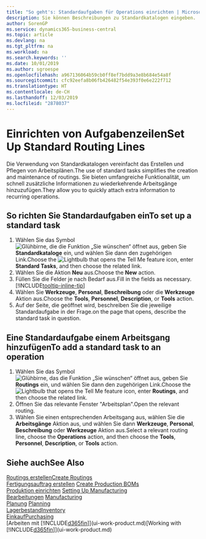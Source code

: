 ```yaml
---
title: "So geht's: Standardaufgaben für Operations einrichten | Microsoft Docs"
description: Sie können Beschreibungen zu Standardkatalogen eingeben.
author: SorenGP
ms.service: dynamics365-business-central
ms.topic: article
ms.devlang: na
ms.tgt_pltfrm: na
ms.workload: na
ms.search.keywords: ''
ms.date: 10/01/2019
ms.author: sgroespe
ms.openlocfilehash: a967136064b59cb0ff8ef7bdd9a3e8b684e54a8f
ms.sourcegitcommit: cfc92eefa8b06fb426482f54e393f0e6e222f712
ms.translationtype: HT
ms.contentlocale: de-CH
ms.lasthandoff: 12/03/2019
ms.locfileid: "2878037"
---
```

# <a name="set-up-standard-routing-lines"></a><span data-ttu-id="b90d7-103">Einrichten von Aufgabenzeilen</span><span class="sxs-lookup"><span data-stu-id="b90d7-103">Set Up Standard Routing Lines</span></span>
<span data-ttu-id="b90d7-104">Die Verwendung von Standardkatalogen vereinfacht das Erstellen und Pflegen von Arbeitsplänen.</span><span class="sxs-lookup"><span data-stu-id="b90d7-104">The use of standard tasks simplifies the creation and maintenance of routings.</span></span> <span data-ttu-id="b90d7-105">Sie bieten umfangreiche Funktionalität, um schnell zusätzliche Informationen zu wiederkehrende Arbeitsgänge hinzuzufügen.</span><span class="sxs-lookup"><span data-stu-id="b90d7-105">They allow you to quickly attach extra information to recurring operations.</span></span>

## <a name="to-set-up-a-standard-task"></a><span data-ttu-id="b90d7-106">So richten Sie Standardaufgaben ein</span><span class="sxs-lookup"><span data-stu-id="b90d7-106">To set up a standard task</span></span>
1. <span data-ttu-id="b90d7-107">Wählen Sie das Symbol ![Glühbirne, die die Funktion „Sie wünschen“ öffnet](media/ui-search/search_small.png "Tell Me-Funktion") aus, geben Sie **Standardkataloge** ein, und wählen Sie dann den zugehörigen Link.</span><span class="sxs-lookup"><span data-stu-id="b90d7-107">Choose the ![Lightbulb that opens the Tell Me feature](media/ui-search/search_small.png "Tell me what you want to do") icon, enter **Standard Tasks**, and then choose the related link.</span></span>
2. <span data-ttu-id="b90d7-108">Wählen Sie die Aktion **Neu** aus.</span><span class="sxs-lookup"><span data-stu-id="b90d7-108">Choose the **New** action.</span></span>
3. <span data-ttu-id="b90d7-109">Füllen Sie die Felder je nach Bedarf aus.</span><span class="sxs-lookup"><span data-stu-id="b90d7-109">Fill in the fields as necessary.</span></span> [!INCLUDE[tooltip-inline-tip](includes/tooltip-inline-tip_md.md)]
4. <span data-ttu-id="b90d7-110">Wählen Sie **Werkzeuge**, **Personal**, **Beschreibung** oder die **Werkzeuge** Aktion aus.</span><span class="sxs-lookup"><span data-stu-id="b90d7-110">Choose the **Tools**, **Personnel**, **Description**, or **Tools** action.</span></span>
5. <span data-ttu-id="b90d7-111">Auf der Seite, die geöffnet wird, beschreiben Sie die jeweilige Standardaufgabe in der Frage.</span><span class="sxs-lookup"><span data-stu-id="b90d7-111">on the page that opens, describe the standard task in question.</span></span>

## <a name="to-add-a-standard-task-to-an-operation"></a><span data-ttu-id="b90d7-112">Eine Standardaufgabe einem Arbeitsgang hinzufügen</span><span class="sxs-lookup"><span data-stu-id="b90d7-112">To add a standard task to an operation</span></span>
1. <span data-ttu-id="b90d7-113">Wählen Sie das Symbol ![Glühbirne, das die Funktion „Sie wünschen“ öffnet](media/ui-search/search_small.png "Tell Me-Funktion") aus, geben Sie **Routings** ein, und wählen Sie dann den zugehörigen Link.</span><span class="sxs-lookup"><span data-stu-id="b90d7-113">Choose the ![Lightbulb that opens the Tell Me feature](media/ui-search/search_small.png "Tell me what you want to do") icon, enter **Routings**, and then choose the related link.</span></span>
2. <span data-ttu-id="b90d7-114">Öffnen Sie das relevante Fenster "Arbeitsplan".</span><span class="sxs-lookup"><span data-stu-id="b90d7-114">Open the relevant routing.</span></span>
3. <span data-ttu-id="b90d7-115">Wählen Sie einen entsprechenden Arbeitsgang aus, wählen Sie die **Arbeitsgänge** Aktion aus, und wählen Sie dann **Werkzeuge**, **Personal**, **Beschreibung** oder **Werkzeuge** Aktion aus.</span><span class="sxs-lookup"><span data-stu-id="b90d7-115">Select a relevant routing line, choose the **Operations** action, and then choose the **Tools**, **Personnel**, **Description**, or **Tools** action.</span></span>

## <a name="see-also"></a><span data-ttu-id="b90d7-116">Siehe auch</span><span class="sxs-lookup"><span data-stu-id="b90d7-116">See Also</span></span>  
[<span data-ttu-id="b90d7-117">Routings erstellen</span><span class="sxs-lookup"><span data-stu-id="b90d7-117">Create Routings</span></span>](production-how-to-create-routings.md)  
<span data-ttu-id="b90d7-118">[Fertigungsauftrag erstellen](production-how-to-create-production-boms.md)   </span><span class="sxs-lookup"><span data-stu-id="b90d7-118">[Create Production BOMs](production-how-to-create-production-boms.md)   </span></span>  
<span data-ttu-id="b90d7-119">[Produktion einrichten](production-configure-production-processes.md) </span><span class="sxs-lookup"><span data-stu-id="b90d7-119">[Setting Up Manufacturing](production-configure-production-processes.md) </span></span>  
<span data-ttu-id="b90d7-120">[Bearbeitungen](production-manage-manufacturing.md)  </span><span class="sxs-lookup"><span data-stu-id="b90d7-120">[Manufacturing](production-manage-manufacturing.md)  </span></span>  
<span data-ttu-id="b90d7-121">[Planung](production-planning.md) </span><span class="sxs-lookup"><span data-stu-id="b90d7-121">[Planning](production-planning.md) </span></span>  
[<span data-ttu-id="b90d7-122">Lagerbestand</span><span class="sxs-lookup"><span data-stu-id="b90d7-122">Inventory</span></span>](inventory-manage-inventory.md)  
[<span data-ttu-id="b90d7-123">Einkauf</span><span class="sxs-lookup"><span data-stu-id="b90d7-123">Purchasing</span></span>](purchasing-manage-purchasing.md)  
<span data-ttu-id="b90d7-124">[Arbeiten mit [!INCLUDE[d365fin](includes/d365fin_md.md)]](ui-work-product.md)</span><span class="sxs-lookup"><span data-stu-id="b90d7-124">[Working with [!INCLUDE[d365fin](includes/d365fin_md.md)]](ui-work-product.md)</span></span>  
